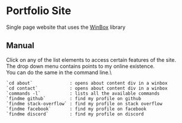 # Portfolio Site

Single page website that uses the [WinBox](https://github.com/nextapps-de/winbox) library

## Manual

Click on any of the list elements to access certain features of the site.\
The drop down menu contains points to my online existence.\
You can do the same in the command line.\

    `cd about`              : opens about content div in a winbox
    `cd contact`            : opens about content div in a winbox
    `commands -l`           : lists all the available commands
    `findme github`         : find my profile on github
    `findme stack-overflow` : find my profile on stack overflow
    `findme facebook`       : find my profile on facebook
    `findme discord`        : find my profile on discord
